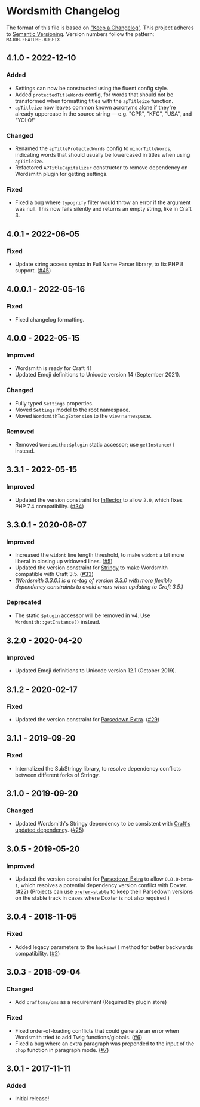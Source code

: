 # Wordsmith Changelog

The format of this file is based on ["Keep a Changelog"](http://keepachangelog.com/). This project adheres to [Semantic Versioning](http://semver.org/). Version numbers follow the pattern: `MAJOR.FEATURE.BUGFIX`


## 4.1.0 - 2022-12-10

### Added

- Settings can now be constructed using the fluent config style.
- Added `protectedTitleWords` config, for words that should not be transformed when formatting titles with the `apTitleize` function.
- `apTitleize` now leaves common known acronyms alone if they're already uppercase in the source string — e.g. "CPR", "KFC", "USA", and "YOLO!"

### Changed

- Renamed the `apTitleProtectedWords` config to `minorTitleWords`, indicating words that should usually be lowercased in titles when using `apTitleize`.
- Refactored `APTitleCapitalizer` constructor to remove dependency on Wordsmith plugin for getting settings.

### Fixed

- Fixed a bug where `typogrify` filter would throw an error if the argument was null. This now fails silently and returns an empty string, like in Craft 3.


## 4.0.1 - 2022-06-05

### Fixed

- Update string access syntax in Full Name Parser library, to fix PHP 8 support. ([#45](https://github.com/TopShelfCraft/Wordsmith/issues/45))


## 4.0.0.1 - 2022-05-16

### Fixed

- Fixed changelog formatting.


## 4.0.0 - 2022-05-15

### Improved

- Wordsmith is ready for Craft 4!
- Updated Emoji definitions to Unicode version 14 (September 2021).

### Changed

- Fully typed `Settings` properties.
- Moved `Settings` model to the root namespace.
- Moved `WordsmithTwigExtension` to the `view` namespace.

### Removed

- Removed `Wordsmith::$plugin` static accessor; use `getInstance()` instead.


## 3.3.1 - 2022-05-15

### Improved

- Updated the version constraint for [Inflector](https://github.com/ICanBoogie/Inflector) to allow `2.0`, which fixes PHP 7.4 compatibility. ([#34](https://github.com/TopShelfCraft/Wordsmith/issues/34))


## 3.3.0.1 - 2020-08-07

### Improved
 
- Increased the `widont` line length threshold, to make `widont` a bit more liberal in closing up widowed lines. ([#5](https://github.com/TopShelfCraft/Wordsmith/issues/5))
- Updated the version constraint for [Stringy](https://github.com/voku/Stringy) to make Wordsmith compatible with Craft 3.5. ([#33](https://github.com/TopShelfCraft/Wordsmith/issues/33))
- _(Wordsmith 3.3.0.1 is a re-tag of version 3.3.0 with more flexible dependency constraints to avoid errors when updating to Craft 3.5.)_

### Deprecated

- The static `$plugin` accessor will be removed in v4. Use `Wordsmith::getInstance()` instead.


## 3.2.0 - 2020-04-20

### Improved

- Updated Emoji definitions to Unicode version 12.1 (October 2019).


## 3.1.2 - 2020-02-17

### Fixed

- Updated the version constraint for [Parsedown Extra](https://github.com/erusev/parsedown-extra). ([#29](https://github.com/TopShelfCraft/Wordsmith/issues/29))


## 3.1.1 - 2019-09-20

### Fixed

- Internalized the SubStringy library, to resolve dependency conflicts between different forks of Stringy.


## 3.1.0 - 2019-09-20

### Changed

- Updated Wordsmith's Stringy dependency to be consistent with [Craft's updated dependency](https://github.com/craftcms/cms/issues/4753). ([#25](https://github.com/TopShelfCraft/Wordsmith/issues/25)) 


## 3.0.5 - 2019-05-20

### Improved

- Updated the version constraint for [Parsedown Extra](https://github.com/erusev/parsedown-extra) to allow `0.8.0-beta-1`, which resolves a potential dependency version conflict with Doxter. ([#22](https://github.com/TopShelfCraft/Wordsmith/issues/22)) (Projects can use [`prefer-stable`](https://getcomposer.org/doc/04-schema.md#prefer-stable) to keep their Parsedown versions on the stable track in cases where Doxter is not also required.) 


## 3.0.4 - 2018-11-05

### Fixed

- Added legacy parameters to the `hacksaw()` method for better backwards compatibility. ([#2](https://github.com/TopShelfCraft/Wordsmith/issues/2))


## 3.0.3 - 2018-09-04

### Changed

- Add `craftcms/cms` as a requirement (Required by plugin store)

### Fixed

- Fixed order-of-loading conflicts that could generate an error when Wordsmith tried to add Twig functions/globals. ([#6](https://github.com/TopShelfCraft/Wordsmith/issues/6))
- Fixed a bug where an extra paragraph was prepended to the input of the `chop` function in paragraph mode. ([#7](https://github.com/TopShelfCraft/Wordsmith/issues/7))


## 3.0.1 - 2017-11-11

### Added

- Initial release!
